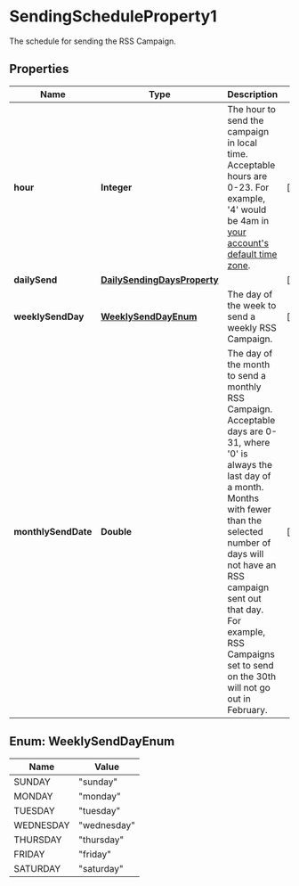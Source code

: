 

# SendingScheduleProperty1

The schedule for sending the RSS Campaign.

## Properties

| Name | Type | Description | Notes |
|------------ | ------------- | ------------- | -------------|
|**hour** | **Integer** | The hour to send the campaign in local time. Acceptable hours are 0-23. For example, &#39;4&#39; would be 4am in [your account&#39;s default time zone](https://mailchimp.com/help/set-account-details/). |  [optional] |
|**dailySend** | [**DailySendingDaysProperty**](DailySendingDaysProperty.md) |  |  [optional] |
|**weeklySendDay** | [**WeeklySendDayEnum**](#WeeklySendDayEnum) | The day of the week to send a weekly RSS Campaign. |  [optional] |
|**monthlySendDate** | **Double** | The day of the month to send a monthly RSS Campaign. Acceptable days are 0-31, where &#39;0&#39; is always the last day of a month. Months with fewer than the selected number of days will not have an RSS campaign sent out that day. For example, RSS Campaigns set to send on the 30th will not go out in February. |  [optional] |



## Enum: WeeklySendDayEnum

| Name | Value |
|---- | -----|
| SUNDAY | &quot;sunday&quot; |
| MONDAY | &quot;monday&quot; |
| TUESDAY | &quot;tuesday&quot; |
| WEDNESDAY | &quot;wednesday&quot; |
| THURSDAY | &quot;thursday&quot; |
| FRIDAY | &quot;friday&quot; |
| SATURDAY | &quot;saturday&quot; |



